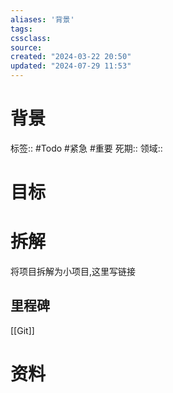 ```yaml
---
aliases: '背景'
tags: 
cssclass:
source:
created: "2024-03-22 20:50"
updated: "2024-07-29 11:53"
---
```

# 背景
标签:: #Todo #紧急 #重要
死期::
领域::
# 目标


# 拆解
将项目拆解为小项目,这里写链接

## 里程碑
[[Git]]

# 资料


